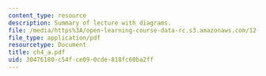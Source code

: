 ```yaml
---
content_type: resource
description: Summary of lecture with diagrams.
file: /media/https%3A/open-learning-course-data-rc.s3.amazonaws.com/12-333-atmospheric-and-ocean-circulations-spring-2004/30476180c54fce090cde818fc60ba2ff_ch4_a.pdf
file_type: application/pdf
resourcetype: Document
title: ch4_a.pdf
uid: 30476180-c54f-ce09-0cde-818fc60ba2ff
---
```

